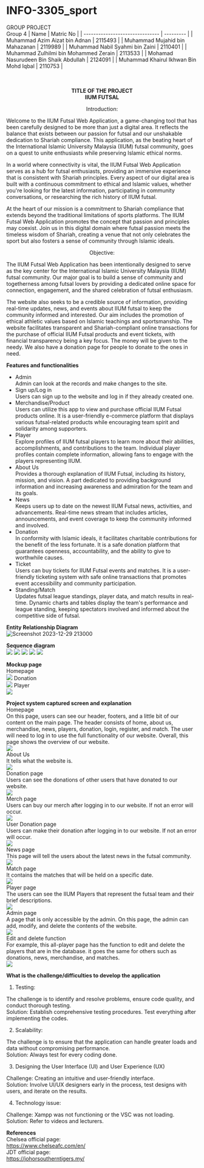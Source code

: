 # INFO-3305_sport
GROUP PROJECT <br>
Group 4
|            Name                 | Matric No |
| ------------------------------- | --------- |
| Muhammad Azim Aizat bin Adnan   | 2115493   |
| Muhammad Mujahid bin Mahazanan  | 2119989   |
| Muhammad Nabil Syahmi bin Zaini | 2110401   |
| Muhammad Zulhilmi bin Mohammed Zerain   | 2113533  |
| Mohamad Nasurudeen Bin Shaik Abdullah   | 2124091  |
| Muhammad Khairul Ikhwan Bin Mohd Iqbal  | 2110753  | <br><br><br>


<p align="center"> 
<strong>TITLE OF THE PROJECT</strong> <br> 
<strong>IIUM FUTSAL</strong>

<p align="center"> Introduction: <br>
  
Welcome to the IIUM Futsal Web Application, a game-changing tool that has been carefully designed to be more than just a digital area. It reflects the balance that exists between our passion for futsal and our unshakable dedication to Shariah compliance. This application, as the beating heart of the International Islamic University Malaysia (IIUM) futsal community, goes on a quest to unite enthusiasts while preserving Islamic ethical norms. <br> 

In a world where connectivity is vital, the IIUM Futsal Web Application serves as a hub for futsal enthusiasts, providing an immersive experience that is consistent with Shariah principles. Every aspect of our digital area is built with a continuous commitment to ethical and Islamic values, whether you're looking for the latest information, participating in community conversations, or researching the rich history of IIUM futsal. <br>

At the heart of our mission is a commitment to Shariah compliance that extends beyond the traditional limitations of sports platforms. The IIUM Futsal Web Application promotes the concept that passion and principles may coexist. Join us in this digital domain where futsal passion meets the timeless wisdom of Shariah, creating a venue that not only celebrates the sport but also fosters a sense of community through Islamic ideals. <br>

<p align="center"> Objective: <br>

The IIUM Futsal Web Application has been intentionally designed to serve as the key center for the International Islamic University Malaysia (IIUM) futsal community. Our major goal is to build a sense of community and togetherness among futsal lovers by providing a dedicated online space for connection, engagement, and the shared celebration of futsal enthusiasm. <br> 

The website also seeks to be a credible source of information, providing real-time updates, news, and events about IIUM futsal to keep the community informed and interested. Our aim includes the promotion of ethical athletic values based on Islamic teachings and sportsmanship. The website facilitates transparent and Shariah-compliant online transactions for the purchase of official IIUM Futsal products and event tickets, with financial transparency being a key focus. The money will be given to the needy. We also have a donation page for people to donate to the ones in need. <br> 


<strong>Features and functionalities</strong> <br>
- Admin 
<br> Admin can look at the records and make changes to the site. <br>
- Sign up/Log in 
<br> Users can sign up to the website and log in if they already created one. <br>
- Merchandise/Product
<br> Users can utilize this app to view and purchase official IIUM Futsal products online. It is a user-friendly e-commerce platform that displays various futsal-related products while encouraging team spirit and solidarity among supporters. <br>
- Player
<br> Explore profiles of IIUM futsal players to learn more about their abilities, accomplishments, and contributions to the team. Individual player profiles contain complete information, allowing fans to engage with the players representing IIUM. <br>
- About Us
<br> Provides a thorough explanation of IIUM Futsal, including its history, mission, and vision. A part dedicated to providing background information and increasing awareness and admiration for the team and its goals. <br>
- News
<br> Keeps users up to date on the newest IIUM Futsal news, activities, and advancements. Real-time news stream that includes articles, announcements, and event coverage to keep the community informed and involved. <br>
- Donation
<br> In conformity with Islamic ideals, it facilitates charitable contributions for the benefit of the less fortunate. It is a safe donation platform that guarantees openness, accountability, and the ability to give to worthwhile causes. <br>
- Ticket
<br> Users can buy tickets for IIUM Futsal events and matches. It is a user-friendly ticketing system with safe online transactions that promotes event accessibility and community participation.
- Standing/Match
<br> Updates futsal league standings, player data, and match results in real-time. Dynamic charts and tables display the team's performance and league standing, keeping spectators involved and informed about the competitive side of futsal. <br> 

<strong>Entity Relationship Diagram</strong> <br>
![Screenshot 2023-12-29 213000](https://github.com/Azimaizat02/INFO-3305_sport/assets/31058112/5fdb8f23-b74e-482b-bf26-17dc1bfba481)


<strong>Sequence diagram</strong> <br>
<img src="webapp-login.jpg">
<img src="webapp-ticket.jpg">
<img src="webapp-merchandise.jpg">
<img src="webapp-donation.jpg">
<img src="admin [MConverter.eu].jpg">

<strong>Mockup page</strong> <br>
Homepage<br>
<img src="homepage.png">
Donation<br>
<img src="donation.png">
Player<br>
<img src="player.png">

<strong>Project system captured screen and explanation</strong> <br>
Homepage<br>
On this page, users can see our header, footers, and a little bit of our content on the main page. The header consists of home, about us, merchandise, news, players, donation, login, register, and match. The user will need to log in to use the full functionality of our website. Overall, this page shows the overview of our website. <br>
<img src="HOME.png">  <br>
About Us<br>
It tells what the website is. <br>
<img src="ABOUTUS.png">  <br>
Donation page<br>
Users can see the donations of other users that have donated to our website. <br>
<img src="DONATIONPAGE.png">  <br>
Merch page<br>
Users can buy our merch after logging in to our website. If not an error will occur. <br>
<img src="MERCH.png">  <br>
User Donation page<br>
Users can make their donation after logging in to our website. If not an error will occur. <br>
<img src="USERDONATION.png">  <br>
News page<br>
This page will tell the users about the latest news in the futsal community. <br>
<img src="NEWS.png">  <br>
Match page<br>
It contains the matches that will be held on a specific date. <br>
<img src="MATCH.png">  <br>
Player page<br>
The users can see the IIUM Players that represent the futsal team and their brief descriptions. <br>
<img src="PLAYERPAGE.png">  <br>
Admin page<br>
A page that is only accessible by the admin. On this page, the admin can add, modify, and delete the contents of the website. <br>
<img src="ADMIN.png">  <br>
Edit and delete function<br>
For example, this all-player page has the function to edit and delete the players that are in the database. it goes the same for others such as donations, news, merchandise, and matches. <br>
<img src="EDITANDDELETE.png">  <br>

<strong>What is the challenge/difficulties to develop the application</strong> <br>
1. Testing:

The challenge is to identify and resolve problems, ensure code quality, and conduct thorough testing.<br>
Solution: Establish comprehensive testing procedures. Test everything after implementing the codes. <br>

2. Scalability:

The challenge is to ensure that the application can handle greater loads and data without compromising performance.<br>
Solution: Always test for every coding done. <br>

3. Designing the User Interface (UI) and User Experience (UX)

Challenge: Creating an intuitive and user-friendly interface.<br>
Solution: Involve UI/UX designers early in the process, test designs with users, and iterate on the results. <br>

4. Technology issue:

Challenge: Xampp was not functioning or the VSC was not loading.<br>
Solution: Refer to videos and lecturers. <br>

<strong>References</strong> <br>
Chelsea official page: <br>
https://www.chelseafc.com/en/ <br>
JDT official page: <br>
https://johorsoutherntigers.my/ <br>
